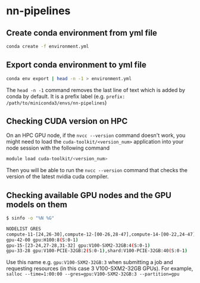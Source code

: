 # nn-pipelines

## Create conda environment from yml file
```bash
conda create -f environment.yml
``` 

## Export conda environment to yml file
```bash
conda env export | head -n -1 > environment.yml
```
The `head -n -1` command removes the last line of text which is added by conda by default. It is a prefix label (e.g. `prefix: /path/to/miniconda3/envs/nn-pipelines`)

## Checking CUDA version on HPC
On an HPC GPU node, if the `nvcc --version` command doesn't work, you might need to load the `cuda-toolkit/<version_num>` application into your node session with the following command
```bash
module load cuda-toolkit/<version_num>
``` 
Then you will be able to run the `nvcc --version` command that checks the version of the latest nvidia cuda compiler.

## Checking available GPU nodes and the GPU models on them
```bash
$ sinfo -o "%N %G"

NODELIST GRES
compute-11-[24,26-30],compute-12-[00-26,28-47],compute-14-[00-22,24-47],compute-15-[00-07],compute-17-[00-47],compute-33-[02-11],compute-34-[00-02,04-31],compute-41-[01-25] (null)
gpu-42-00 gpu:H100:8(S:0-1)
gpu-15-[23-24,27-28,31-32] gpu:V100-SXM2-32GB:4(S:0-1)
gpu-33-28 gpu:V100-PCIE-32GB:2(S:0-1),shard:V100-PCIE-32GB:40(S:0-1)
```

Use this name e.g. `gpu:V100-SXM2-32GB:3` when submitting a job and requesting resources (in this case 3 V100-SXM2-32GB GPUs). For example, `salloc --time=1:00:00 --gres=gpu:V100-SXM2-32GB:3 --partition=gpu`
